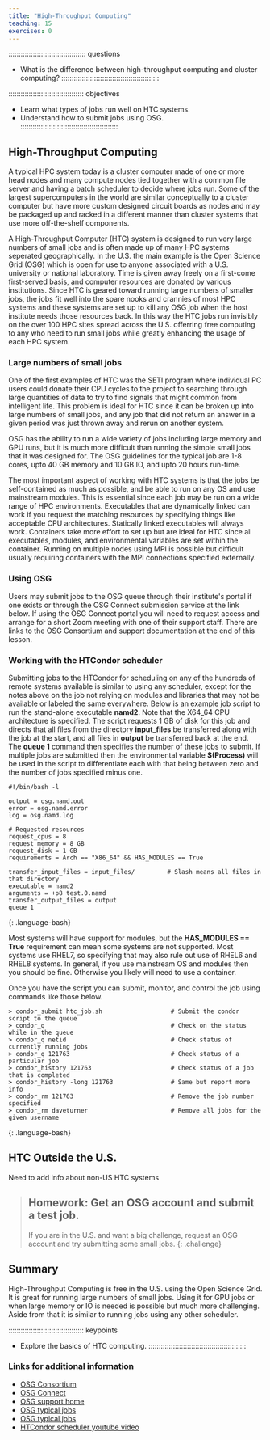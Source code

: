 ```yaml
---
title: "High-Throughput Computing"
teaching: 15
exercises: 0
---
```


:::::::::::::::::::::::::::::::::::::: questions
- What is the difference between high-throughput computing and cluster computing?
::::::::::::::::::::::::::::::::::::::::::::::::

::::::::::::::::::::::::::::::::::::: objectives
- Learn what types of jobs run well on HTC systems.
- Understand how to submit jobs using OSG.
::::::::::::::::::::::::::::::::::::::::::::::::


## High-Throughput Computing

A typical HPC system today is a cluster computer made of one or
more head nodes and many compute nodes tied together with a common
file server and having a batch scheduler to decide where jobs run.
Some of the largest supercomputers in the world are similar conceptually
to a cluster computer but have more custom designed circuit boards as
nodes and may be packaged up and racked in a different manner than
cluster systems that use more off-the-shelf components.

A High-Throughput Computer (HTC) system is designed to run very
large numbers of small jobs and is often made up of many HPC
systems seperated geographically.
In the U.S. the main example is the Open Science Grid (OSG)
which is open for use to anyone associated with a U.S. university
or national laboratory.
Time is given away freely on a first-come first-served basis,
and computer resources are donated by various institutions.
Since HTC is geared toward running large numbers of smaller jobs,
the jobs fit well into the spare nooks and crannies of most
HPC systems and these systems are set up to kill any OSG job
when the host institute needs those resources back.
In this way the HTC jobs run invisibly on the over 100 HPC sites
spread across the U.S. offerring free computing to any who
need to run small jobs while greatly enhancing the usage
of each HPC system.


### Large numbers of small jobs

One of the first examples of HTC was the SETI program
where individual PC users could donate their CPU cycles
to the project to searching through large quantities of
data to try to find signals that might common from 
intelligent life.  This problem is ideal for HTC since
it can be broken up into large numbers of small jobs, and
any job that did not return an answer in a given period was
just thrown away and rerun on another system.

OSG has the ability to run a wide variety of jobs including
large memory and GPU runs, but it is much more difficult than
running the simple small jobs that it was designed for.
The OSG guidelines for the typical job are 
1-8 cores, upto 40 GB memory and 10 GB IO, and upto 20 hours run-time.

The most important aspect of working with HTC systems is that the jobs
be self-contained as much as possible, and be able to run on 
any OS and use mainstream modules.
This is essential since each job may be run on a wide range of
HPC environments.
Executables that are dynamically linked can work if you request the
matching resources by specifying things like acceptable CPU architectures.
Statically linked executables will always work.
Containers take more effort to set up but are ideal for HTC since
all executables, modules, and environmental variables are set 
within the container.
Running on multiple nodes using MPI is possible but difficult
usually requiring containers with the MPI connections specified
externally.


### Using OSG

Users may submit jobs to the OSG queue through their
institute's portal if one exists or through the
OSG Connect submission service at the link below.
If using the OSG Connect portal you will need to request
access and arrange for a short Zoom meeting with one
of their support staff.
There are links to the OSG Consortium and support documentation
at the end of this lesson.


### Working with the HTCondor scheduler

Submitting jobs to the HTCondor for scheduling on any of the 
hundreds of remote systems available is similar to using any
scheduler, except for the notes above on the job not relying on
modules and libraries that may not be available or labeled the same
everywhere.
Below is an example job script to run the stand-alone executable 
**namd2**.
Note that the X64_64 CPU architecture is specified.
The script requests 1 GB of disk for this job and directs
that all files from the directory **input_files** be transferred
along with the job at the start, and all files in **output** be
transferred back at the end.
The **queue 1** command then specifies the number of these jobs
to submit.  If multiple jobs are submitted then the environmental
variable **$(Process)** will be used in the script to differentiate each
with that being between zero and the number of jobs specified minus one.

~~~
#!/bin/bash -l
 
output = osg.namd.out
error = osg.namd.error
log = osg.namd.log
 
# Requested resources
request_cpus = 8
request_memory = 8 GB
request_disk = 1 GB
requirements = Arch == "X86_64" && HAS_MODULES == True
 
transfer_input_files = input_files/         # Slash means all files in that directory
executable = namd2
arguments = +p8 test.0.namd
transfer_output_files = output
queue 1
~~~
{: .language-bash}

Most systems will have support for modules, but the **HAS_MODULES == True** 
requirement can mean some systems are not supported.
Most systems use RHEL7, so specifying that may also rule out use
of RHEL6 and RHEL8 systems.  In general, if you use mainstream OS and
modules then you should be fine.  Otherwise you likely will need
to use a container.

Once you have the script you can submit, monitor, and
control the job using commands like those below.

~~~
> condor_submit htc_job.sh                   # Submit the condor script to the queue
> condor_q                                   # Check on the status while in the queue
> condor_q netid                             # Check status of currently running jobs
> condor_q 121763                            # Check status of a particular job
> condor_history 121763                      # Check status of a job that is completed
> condor_history -long 121763                # Same but report more info
> condor_rm 121763                           # Remove the job number specified
> condor_rm daveturner                       # Remove all jobs for the given username
~~~
{: .language-bash}



## HTC Outside the U.S.

Need to add info about non-US HTC systems


> ## Homework: Get an OSG account and submit a test job.
> If you are in the U.S. and want a big challenge, request an OSG account and
> try submitting some small jobs.
{: .challenge}

## Summary

High-Throughput Computing is free in the U.S. using the Open Science Grid.
It is great for running large numbers of small jobs.
Using it for GPU jobs or when large memory or IO is needed is possible
but much more challenging.
Aside from that it is similar to running jobs using any other scheduler.

::::::::::::::::::::::::::::::::::::: keypoints
- Explore the basics of HTC computing.
::::::::::::::::::::::::::::::::::::::::::::::::

### Links for additional information

* [OSG Consortium](https://osg-htc.org)
* [OSG Connect](https://connect.osg-htc.org)
* [OSG support home](https://support.opensciencegrid.org/support/home)
* [OSG typical jobs](https://osg-htc.org/services/open_science_pool.html)
* [OSG typical jobs](https://support.opensciencegrid.org/support/solutions/articles/5000632058-is-the-open-science-grid-for-you-)
* [HTCondor scheduler youtube video](https://www.youtube.com/watch?v=oMAvxsFJaw4)



